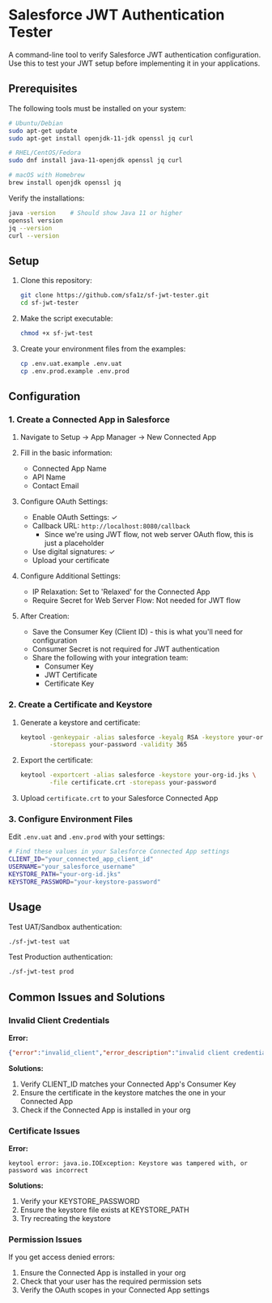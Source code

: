 # Salesforce JWT Authentication Tester

A command-line tool to verify Salesforce JWT authentication configuration. Use this to test your JWT setup before implementing it in your applications.

## Prerequisites

The following tools must be installed on your system:

```bash
# Ubuntu/Debian
sudo apt-get update
sudo apt-get install openjdk-11-jdk openssl jq curl

# RHEL/CentOS/Fedora
sudo dnf install java-11-openjdk openssl jq curl

# macOS with Homebrew
brew install openjdk openssl jq
```

Verify the installations:
```bash
java -version    # Should show Java 11 or higher
openssl version
jq --version
curl --version
```

## Setup

1. Clone this repository:
   ```bash
   git clone https://github.com/sfa1z/sf-jwt-tester.git
   cd sf-jwt-tester
   ```

2. Make the script executable:
   ```bash
   chmod +x sf-jwt-test
   ```

3. Create your environment files from the examples:
   ```bash
   cp .env.uat.example .env.uat
   cp .env.prod.example .env.prod
   ```

## Configuration

### 1. Create a Connected App in Salesforce

1. Navigate to Setup → App Manager → New Connected App

2. Fill in the basic information:
   - Connected App Name
   - API Name
   - Contact Email

3. Configure OAuth Settings:
   - Enable OAuth Settings: ✓
   - Callback URL: `http://localhost:8080/callback` 
     - Since we're using JWT flow, not web server OAuth flow, this is just a placeholder
   - Use digital signatures: ✓
   - Upload your certificate

4. Configure Additional Settings:
   - IP Relaxation: Set to 'Relaxed' for the Connected App
   - Require Secret for Web Server Flow: Not needed for JWT flow

5. After Creation:
   - Save the Consumer Key (Client ID) - this is what you'll need for configuration
   - Consumer Secret is not required for JWT authentication
   - Share the following with your integration team:
     - Consumer Key
     - JWT Certificate
     - Certificate Key

### 2. Create a Certificate and Keystore

1. Generate a keystore and certificate:
   ```bash
   keytool -genkeypair -alias salesforce -keyalg RSA -keystore your-org-id.jks \
           -storepass your-password -validity 365
   ```

2. Export the certificate:
   ```bash
   keytool -exportcert -alias salesforce -keystore your-org-id.jks \
           -file certificate.crt -storepass your-password
   ```

3. Upload `certificate.crt` to your Salesforce Connected App

### 3. Configure Environment Files

Edit `.env.uat` and `.env.prod` with your settings:

```bash
# Find these values in your Salesforce Connected App settings
CLIENT_ID="your_connected_app_client_id"
USERNAME="your_salesforce_username"
KEYSTORE_PATH="your-org-id.jks"
KEYSTORE_PASSWORD="your-keystore-password"
```

## Usage

Test UAT/Sandbox authentication:
```bash
./sf-jwt-test uat
```

Test Production authentication:
```bash
./sf-jwt-test prod
```

## Common Issues and Solutions

### Invalid Client Credentials

**Error:**
```json
{"error":"invalid_client","error_description":"invalid client credentials"}
```

**Solutions:**
1. Verify CLIENT_ID matches your Connected App's Consumer Key
2. Ensure the certificate in the keystore matches the one in your Connected App
3. Check if the Connected App is installed in your org

### Certificate Issues

**Error:**
```
keytool error: java.io.IOException: Keystore was tampered with, or password was incorrect
```

**Solutions:**
1. Verify your KEYSTORE_PASSWORD
2. Ensure the keystore file exists at KEYSTORE_PATH
3. Try recreating the keystore

### Permission Issues

If you get access denied errors:
1. Ensure the Connected App is installed in your org
2. Check that your user has the required permission sets
3. Verify the OAuth scopes in your Connected App settings
